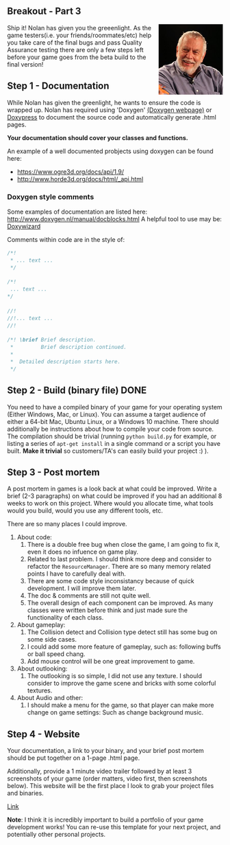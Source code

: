 ## Breakout - Part 3

<img align="right" width="150px" src="./Media/Nolan_Bushnell_2013.jpg">
Ship it! Nolan has given you the greeenlight. As the game testers(i.e. your friends/roommates/etc) help you take care of the final bugs and pass Quality Assurance testing there are only a few steps left before your game goes from the beta build to the final version!

## Step 1 - Documentation
While Nolan has given the greenlight, he wants to ensure the code is wrapped up. Nolan has required using 'Doxygen' <a href="http://www.doxygen.nl/">(Doxygen webpage)</a> or [Doxypress](https://www.copperspice.com/documentation-doxypress.html) to document the source code and automatically generate .html pages. 

**Your documentation should cover your classes and functions.**

An example of a well documented probjects using doxygen can be found here:

- https://www.ogre3d.org/docs/api/1.9/
- http://www.horde3d.org/docs/html/_api.html

### Doxygen style comments

Some examples of documentation are listed here: http://www.doxygen.nl/manual/docblocks.html A helpful tool to use may be: [Doxywizard](http://www.doxygen.nl/manual/doxywizard_usage.html)

Comments within code are in the style of:

```cpp
/*!
 * ... text ...
 */

/*!
 ... text ...
*/

//!
//!... text ...
//!

/*! \brief Brief description.
 *         Brief description continued.
 *
 *  Detailed description starts here.
 */

```

## Step 2 - Build (binary file) **DONE**
You need to have a compiled binary of your game for your operating system (Either Windows, Mac, or Linux). You can assume a target audience of either a 64-bit Mac, Ubuntu Linux, or a Windows 10 machine. There should additionally be instructions about how to compile your code from source. The compilation should be trivial (running `python build.py` for example, or listing a series of `apt-get install` in a single command or a script you have built. **Make it trivial** so customers/TA's can easily build your project :) ).

## Step 3 - Post mortem
A post mortem in games is a look back at what could be improved. Write a brief (2-3 paragraphs) on what could be improved if you had an additional 8 weeks to work on this project. Where would you allocate time, what tools would you build, would you use any different tools, etc.

There are so many places I could improve.

1. About code:
   1. There is a double free bug when close the game, I am going to fix it, even it does no infuence on game play.
   2. Related to last problem. I should think more deep and consider to refactor the `ResourceManager`. There are so many memory related points I have to carefully deal with.
   3. There are some code style inconsistancy because of quick development. I will improve them later.
   4. The doc & comments are still not quite well.
   5. The overall design of each component can be improved. As many classes were written before think and just made sure the functionality of each class.
2. About gameplay:
   1. The Collision detect and Collision type detect still has some bug on some side cases.
   2. I could add some more feature of gameplay, such as: following buffs or ball speed chang.
   3. Add mouse control will be one great improvement to game.
3. About outlooking:
   1. The outlooking is so simple, I did not use any texture. I should consider to improve the game scene and bricks with some colorful textures.
4. About Audio and other:
   1. I should make a menu for the game, so that player can make more change on game settings: Such as change background music.

## Step 4 - Website

Your documentation, a link to your binary, and your brief post mortem should be put together on a 1-page .html page. 

Additionally, provide a 1 minute video trailer followed by at least 3 screenshots of your game (order matters, video first, then screenshots below). This website will be the first place I look to grab your project files and binaries. 

[Link](https://taowyoo.github.io/post/breakout-game/)

**Note**: I think it is incredibly important to build a portfolio of your game development works! You can re-use this template for your next project, and potentially other personal projects.

